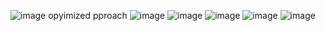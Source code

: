 ​![image](https://github.com/Jiyarathore/Leetcode/assets/96529109/126c08b6-ef3d-4524-9f6d-8e6fa9ba9b6f)
opyimized pproach
![image](https://github.com/Jiyarathore/Leetcode/assets/96529109/6f400755-b1ab-4478-91bb-4adf1f555600)
![image](https://github.com/Jiyarathore/Leetcode/assets/96529109/87714c4b-4760-48be-a72e-1c16ccafb31d)
![image](https://github.com/Jiyarathore/Leetcode/assets/96529109/55363193-88eb-4d23-9d30-379c3eea1dcc)
![image](https://github.com/Jiyarathore/Leetcode/assets/96529109/c0856e80-544d-4000-b2c1-dcaa1d1fec8b)
![image](https://github.com/Jiyarathore/Leetcode/assets/96529109/ae57b050-8d3f-4a08-8324-3e9638cfdfc0)
